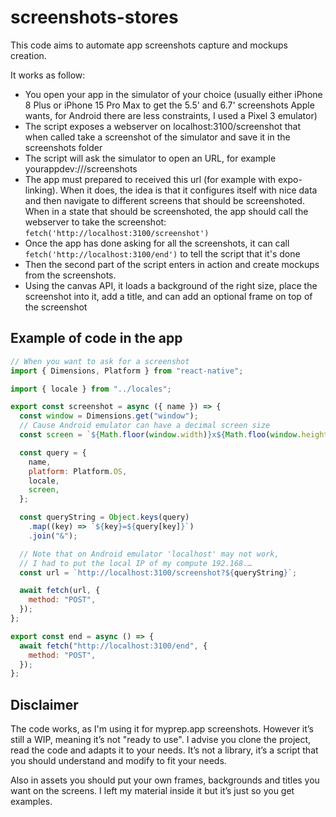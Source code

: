 # screenshots-stores

This code aims to automate app screenshots capture and mockups creation.

It works as follow:

- You open your app in the simulator of your choice (usually either iPhone 8 Plus or iPhone 15 Pro Max to get the 5.5' and 6.7' screenshots Apple wants, for Android there are less constraints, I used a Pixel 3 emulator)
- The script exposes a webserver on localhost:3100/screenshot that when called take a screenshot of the simulator and save it in the screenshots folder
- The script will ask the simulator to open an URL, for example yourappdev:///screenshots
- The app must prepared to received this url (for example with expo-linking). When it does, the idea is that it configures itself with nice data and then navigate to different screens that should be screenshoted. When in a state that should be screenshoted, the app should call the webserver to take the screenshot: `fetch('http://localhost:3100/screenshot')`
- Once the app has done asking for all the screenshots, it can call `fetch('http://localhost:3100/end')` to tell the script that it's done
- Then the second part of the script enters in action and create mockups from the screenshots.
- Using the canvas API, it loads a background of the right size, place the screenshot into it, add a title, and can add an optional frame on top of the screenshot

## Example of code in the app

```javascript
// When you want to ask for a screenshot
import { Dimensions, Platform } from "react-native";

import { locale } from "../locales";

export const screenshot = async ({ name }) => {
  const window = Dimensions.get("window");
  // Cause Android emulator can have a decimal screen size
  const screen = `${Math.floor(window.width)}x${Math.floo(window.height)}`;

  const query = {
    name,
    platform: Platform.OS,
    locale,
    screen,
  };

  const queryString = Object.keys(query)
    .map((key) => `${key}=${query[key]}`)
    .join("&");

  // Note that on Android emulator 'localhost' may not work,
  // I had to put the local IP of my compute 192.168.…
  const url = `http://localhost:3100/screenshot?${queryString}`;

  await fetch(url, {
    method: "POST",
  });
};

export const end = async () => {
  await fetch("http://localhost:3100/end", {
    method: "POST",
  });
};
```

## Disclaimer

The code works, as I'm using it for myprep.app screenshots. However it’s still a WIP, meaning it’s not "ready to use". I advise you clone the project, read the code and adapts it to your needs. It’s not a library, it’s a script that you should understand and modify to fit your needs.

Also in assets you should put your own frames, backgrounds and titles you want on the screens. I left my material inside it but it’s just so you get examples.
